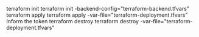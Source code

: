 terraform init
	terraform init -backend-config="terraform-backend.tfvars"
terraform apply
	terraform apply -var-file="terraform-deployment.tfvars"
		Inform the token
terraform destroy
	terraform destroy -var-file="terraform-deployment.tfvars"